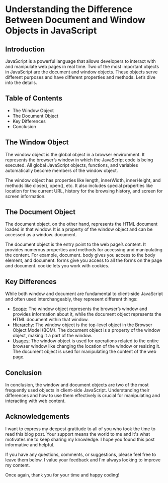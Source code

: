 # Understanding the Difference Between Document and Window Objects in JavaScript

## Introduction
JavaScript is a powerful language that allows developers to interact with and manipulate web pages in real time. Two of the most important objects in JavaScript are the document and window objects. These objects serve different purposes and have different properties and methods. Let’s dive into the details.

## Table of Contents
 - The Window Object
 - The Document Object
 - Key Differences
 - Conclusion

## The Window Object

The window object is the global object in a browser environment. It represents the browser’s window in which the JavaScript code is being executed. All global JavaScript objects, functions, and variables automatically become members of the window object.

The window object has properties like length, innerWidth, innerHeight, and methods like close(), open(), etc. It also includes special properties like location for the current URL, history for the browsing history, and screen for screen information.

## The Document Object


The document object, on the other hand, represents the HTML document loaded in that window. It is a property of the window object and can be accessed as a window. document.

The document object is the entry point to the web page’s content. It provides numerous properties and methods for accessing and manipulating the content. For example, document. body gives you access to the body element, and document. forms give you access to all the forms on the page and document. cookie lets you work with cookies.

## Key Differences

While both window and document are fundamental to client-side JavaScript and often used interchangeably, they represent different things:
- <Scope:> The window object represents the browser’s window and provides information about it, while the document object represents the HTML document within that window.
- <Hierarchy:> The window object is the top-level object in the Browser Object Model (BOM). The document object is a property of the window object, making it a part of the window.
- <Usages:> The window object is used for operations related to the entire browser window like changing the location of the window or resizing it. The document object is used for manipulating the content of the web page.

## Conclusion

In conclusion, the window and document objects are two of the most frequently used objects in client-side JavaScript. Understanding their differences and how to use them effectively is crucial for manipulating and interacting with web content.

## Acknowledgements

I want to express my deepest gratitude to all of you who took the time to read this blog post. Your support means the world to me and it's what motivates me to keep sharing my knowledge. I hope you found this post informative and helpful.

If you have any questions, comments, or suggestions, please feel free to leave them below. I value your feedback and I'm always looking to improve my content.

Once again, thank you for your time and happy coding!
